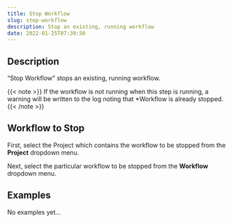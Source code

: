 ```yaml
---
title: Stop Workflow
slug: stop-workflow
description: Stop an existing, running workflow
date: 2022-01-25T07:39:50
---
```



## Description


“Stop Workflow” stops an existing, running workflow.


{{< note >}}
If the workflow is not running when this step is running, a warning will be written to the log noting that *Workflow is already stopped.
{{< /note >}}


## Workflow to Stop


First, select the Project which contains the workflow to be stopped from the **Project** dropdown menu.



Next, select the particular workflow to be stopped from the **Workflow** dropdown menu.



## Examples

No examples yet...
